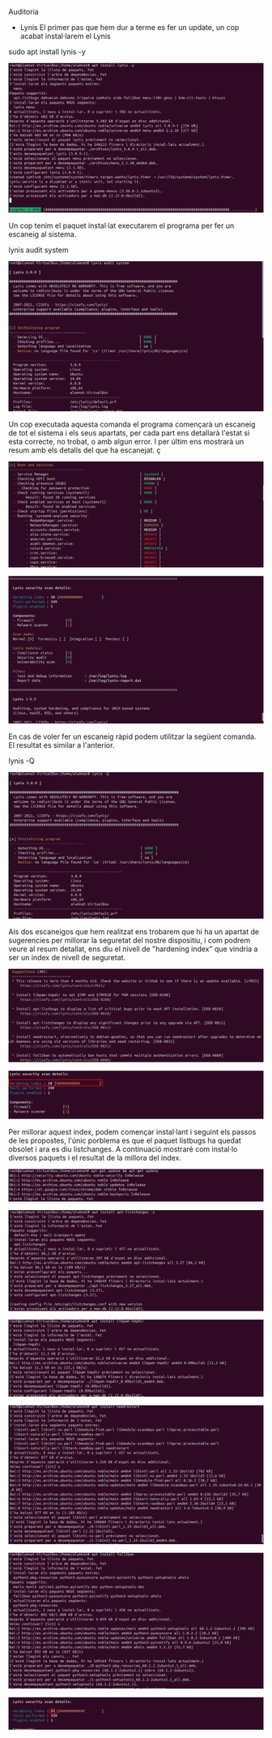 Auditoria
- Lynis
El primer pas que hem dur a terme es fer un update, un cop acabat instal·larem el Lynis

sudo apt install lynis -y


![09](IMAGES/lynis.png)


Un cop tenim el paquet instal·lat executarem el programa per fer un escaneig al sistema.

lynis audit system


![09](IMAGES/lynis1.png)


Un cop executada aquesta comanda el programa començarà un escaneig de tot el sistema i els seus apartats, per cada part ens detallarà l'estat si esta correcte, no trobat, o amb algun error. I per últim ens mostrarà un resum amb els detalls del que ha escanejat. ç

![09](IMAGES/lynis3.png)

![09](IMAGES/lynis2.png)


En cas de voler fer un escaneig ràpid podem utilitzar la següent comanda. El resultat es similar a l'anterior.


lynis -Q

![09](IMAGES/lynis4.png)


Als dos escaneigos que hem realitzat ens trobarem que hi ha un apartat de sugerencies per millorar la seguretat del nostre dispositiu, i com podrem veure al resum detallat, ens diu el nivell de "hardening index" que vindria a ser un índex de nivell de seguretat.

![09](IMAGES/lynis5.png) 


![09](IMAGES/lynis6.png)

Per millorar aquest index, podem començar instal·lant i seguint els passos de les propostes, l'únic porblema es que el paquet listbugs ha quedat obsolet i ara es diu listchanges. A continuació mostraré com instal·lo diversos paquets i el resultat de la millora del índex.

![09](IMAGES/lynis7.png)

![09](IMAGES/lynis8.png)

![09](IMAGES/lynis9.png)

![09](IMAGES/lynis10.png)

![09](IMAGES/lynis11.png)

![09](IMAGES/lynis12.png)